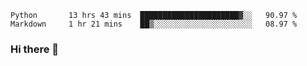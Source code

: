 <!--START_SECTION:waka-->
```text
Python       13 hrs 43 mins  ██████████████████████▓░░   90.97 % 
Markdown     1 hr 21 mins    ██▒░░░░░░░░░░░░░░░░░░░░░░   08.97 % 
```
<!--END_SECTION:waka-->

### Hi there 👋

<!--
**DnC275/DnC275** is a ✨ _special_ ✨ repository because its `README.md` (this file) appears on your GitHub profile.

Here are some ideas to get you started:

- 🔭 I’m currently working on ...
- 🌱 I’m currently learning ...
- 👯 I’m looking to collaborate on ...
- 🤔 I’m looking for help with ...
- 💬 Ask me about ...
- 📫 How to reach me: ...
- 😄 Pronouns: ...
- ⚡ Fun fact: ...
-->
